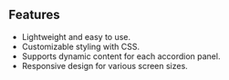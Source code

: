 ## Features

- Lightweight and easy to use.
- Customizable styling with CSS.
- Supports dynamic content for each accordion panel.
- Responsive design for various screen sizes.
